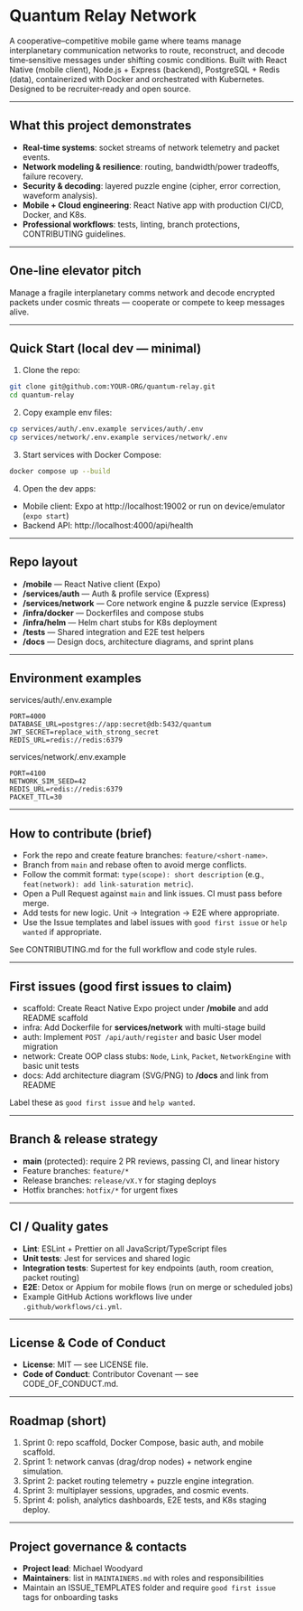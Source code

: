 # Quantum Relay Network

A cooperative–competitive mobile game where teams manage interplanetary communication networks to route, reconstruct, and decode time‑sensitive messages under shifting cosmic conditions. Built with React Native (mobile client), Node.js + Express (backend), PostgreSQL + Redis (data), containerized with Docker and orchestrated with Kubernetes. Designed to be recruiter‑ready and open source.

---

## What this project demonstrates
- **Real‑time systems**: socket streams of network telemetry and packet events.  
- **Network modeling & resilience**: routing, bandwidth/power tradeoffs, failure recovery.  
- **Security & decoding**: layered puzzle engine (cipher, error correction, waveform analysis).  
- **Mobile + Cloud engineering**: React Native app with production CI/CD, Docker, and K8s.  
- **Professional workflows**: tests, linting, branch protections, CONTRIBUTING guidelines.

---

## One‑line elevator pitch
Manage a fragile interplanetary comms network and decode encrypted packets under cosmic threats — cooperate or compete to keep messages alive.

---

## Quick Start (local dev — minimal)

1. Clone the repo:
```bash
git clone git@github.com:YOUR-ORG/quantum-relay.git
cd quantum-relay
```
2. Copy example env files:
```bash
cp services/auth/.env.example services/auth/.env
cp services/network/.env.example services/network/.env
```
3. Start services with Docker Compose:
```bash
docker compose up --build
```
4. Open the dev apps:
- Mobile client: Expo at http://localhost:19002 or run on device/emulator (`expo start`)  
- Backend API: http://localhost:4000/api/health

---

## Repo layout
- **/mobile** — React Native client (Expo)  
- **/services/auth** — Auth & profile service (Express)  
- **/services/network** — Core network engine & puzzle service (Express)  
- **/infra/docker** — Dockerfiles and compose stubs  
- **/infra/helm** — Helm chart stubs for K8s deployment  
- **/tests** — Shared integration and E2E test helpers  
- **/docs** — Design docs, architecture diagrams, and sprint plans

---

## Environment examples

services/auth/.env.example
```env
PORT=4000
DATABASE_URL=postgres://app:secret@db:5432/quantum
JWT_SECRET=replace_with_strong_secret
REDIS_URL=redis://redis:6379
```

services/network/.env.example
```env
PORT=4100
NETWORK_SIM_SEED=42
REDIS_URL=redis://redis:6379
PACKET_TTL=30
```

---

## How to contribute (brief)
- Fork the repo and create feature branches: `feature/<short-name>`.  
- Branch from `main` and rebase often to avoid merge conflicts.  
- Follow the commit format: `type(scope): short description` (e.g., `feat(network): add link-saturation metric`).  
- Open a Pull Request against `main` and link issues. CI must pass before merge.  
- Add tests for new logic. Unit → Integration → E2E where appropriate.  
- Use the Issue templates and label issues with `good first issue` or `help wanted` if appropriate.

See CONTRIBUTING.md for the full workflow and code style rules.

---

## First issues (good first issues to claim)
- scaffold: Create React Native Expo project under **/mobile** and add README scaffold  
- infra: Add Dockerfile for **services/network** with multi-stage build  
- auth: Implement `POST /api/auth/register` and basic User model migration  
- network: Create OOP class stubs: `Node`, `Link`, `Packet`, `NetworkEngine` with basic unit tests  
- docs: Add architecture diagram (SVG/PNG) to **/docs** and link from README

Label these as `good first issue` and `help wanted`.

---

## Branch & release strategy
- **main** (protected): require 2 PR reviews, passing CI, and linear history  
- Feature branches: `feature/*`  
- Release branches: `release/vX.Y` for staging deploys  
- Hotfix branches: `hotfix/*` for urgent fixes

---

## CI / Quality gates
- **Lint**: ESLint + Prettier on all JavaScript/TypeScript files  
- **Unit tests**: Jest for services and shared logic  
- **Integration tests**: Supertest for key endpoints (auth, room creation, packet routing)  
- **E2E**: Detox or Appium for mobile flows (run on merge or scheduled jobs)  
- Example GitHub Actions workflows live under `.github/workflows/ci.yml`.

---

## License & Code of Conduct
- **License**: MIT — see LICENSE file.  
- **Code of Conduct**: Contributor Covenant — see CODE_OF_CONDUCT.md.

---

## Roadmap (short)
1. Sprint 0: repo scaffold, Docker Compose, basic auth, and mobile scaffold.  
2. Sprint 1: network canvas (drag/drop nodes) + network engine simulation.  
3. Sprint 2: packet routing telemetry + puzzle engine integration.  
4. Sprint 3: multiplayer sessions, upgrades, and cosmic events.  
5. Sprint 4: polish, analytics dashboards, E2E tests, and K8s staging deploy.

---

## Project governance & contacts
- **Project lead**: Michael Woodyard  
- **Maintainers**: list in `MAINTAINERS.md` with roles and responsibilities  
- Maintain an ISSUE_TEMPLATES folder and require `good first issue` tags for onboarding tasks
